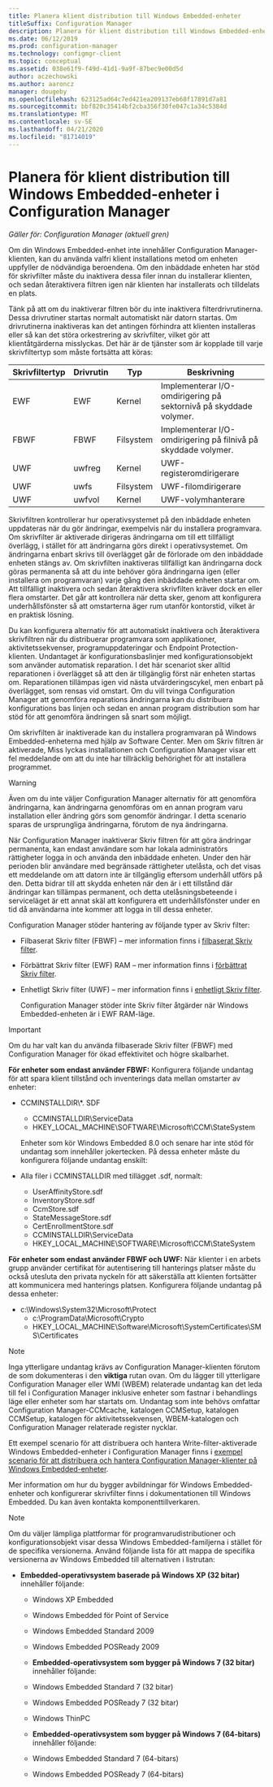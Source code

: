 ```yaml
---
title: Planera klient distribution till Windows Embedded-enheter
titleSuffix: Configuration Manager
description: Planera för klient distribution till Windows Embedded-enheter i Configuration Manager.
ms.date: 06/12/2019
ms.prod: configuration-manager
ms.technology: configmgr-client
ms.topic: conceptual
ms.assetid: 038e61f9-f49d-41d1-9a9f-87bec9e00d5d
author: aczechowski
ms.author: aaroncz
manager: dougeby
ms.openlocfilehash: 623125ad64c7ed421ea209137eb68f17891d7a81
ms.sourcegitcommit: bbf820c35414bf2cba356f30fe047c1a34c5384d
ms.translationtype: MT
ms.contentlocale: sv-SE
ms.lasthandoff: 04/21/2020
ms.locfileid: "81714019"
---
```

# <a name="planning-for-client-deployment-to-windows-embedded-devices-in-configuration-manager"></a>Planera för klient distribution till Windows Embedded-enheter i Configuration Manager

*Gäller för: Configuration Manager (aktuell gren)*

<a name="BKMK_DeployClientEmbedded"></a>Om din Windows Embedded-enhet inte innehåller Configuration Manager-klienten, kan du använda valfri klient installations metod om enheten uppfyller de nödvändiga beroendena. Om den inbäddade enheten har stöd för skrivfilter måste du inaktivera dessa filer innan du installerar klienten, och sedan återaktivera filtren igen när klienten har installerats och tilldelats en plats.  

 Tänk på att om du inaktiverar filtren bör du inte inaktivera filterdrivrutinerna. Dessa drivrutiner startas normalt automatiskt när datorn startas. Om drivrutinerna inaktiveras kan det antingen förhindra att klienten installeras eller så kan det störa orkestrering av skrivfilter, vilket gör att klientåtgärderna misslyckas. Det här är de tjänster som är kopplade till varje skrivfiltertyp som måste fortsätta att köras:  

|Skrivfiltertyp|Drivrutin|Typ|Beskrivning|  
|-----------------------|------------|----------|-----------------|  
|EWF|EWF|Kernel|Implementerar I/O-omdirigering på sektornivå på skyddade volymer.|  
|FBWF|FBWF|Filsystem|Implementerar I/O-omdirigering på filnivå på skyddade volymer.|  
|UWF|uwfreg|Kernel|UWF-registeromdirigerare|  
|UWF|uwfs|Filsystem|UWF-filomdirigerare|  
|UWF|uwfvol|Kernel|UWF-volymhanterare|  

 Skrivfiltren kontrollerar hur operativsystemet på den inbäddade enheten uppdateras när du gör ändringar, exempelvis när du installera programvara. Om skrivfilter är aktiverade dirigeras ändringarna om till ett tillfälligt överlägg, i stället för att ändringarna görs direkt i operativsystemet. Om ändringarna enbart skrivs till överlägget går de förlorade om den inbäddade enheten stängs av. Om skrivfilten inaktiveras tillfälligt kan ändringarna dock göras permanenta så att du inte behöver göra ändringarna igen (eller installera om programvaran) varje gång den inbäddade enheten startar om. Att tillfälligt inaktivera och sedan återaktivera skrivfilten kräver dock en eller flera omstarter. Det går att kontrollera när detta sker, genom att konfigurera underhållsfönster så att omstarterna äger rum utanför kontorstid, vilket är en praktisk lösning.  

 Du kan konfigurera alternativ för att automatiskt inaktivera och återaktivera skrivfiltren när du distribuerar programvara som applikationer, aktivitetssekvenser, programuppdateringar och Endpoint Protection-klienten. Undantaget är konfigurationsbaslinjer med konfigurationsobjekt som använder automatisk reparation. I det här scenariot sker alltid reparationen i överlägget så att den är tillgänglig först när enheten startas om. Reparationen tillämpas igen vid nästa utvärderingscykel, men enbart på överlägget, som rensas vid omstart. Om du vill tvinga Configuration Manager att genomföra reparations ändringarna kan du distribuera konfigurations bas linjen och sedan en annan program distribution som har stöd för att genomföra ändringen så snart som möjligt.  

 Om skrivfilten är inaktiverade kan du installera programvaran på Windows Embedded-enheterna med hjälp av Software Center. Men om Skriv filtren är aktiverade, Miss lyckas installationen och Configuration Manager visar ett fel meddelande om att du inte har tillräcklig behörighet för att installera programmet.  

> [!WARNING]  
>  Även om du inte väljer Configuration Manager alternativ för att genomföra ändringarna, kan ändringarna genomföras om en annan program varu installation eller ändring görs som genomför ändringar. I detta scenario sparas de ursprungliga ändringarna, förutom de nya ändringarna.  

 När Configuration Manager inaktiverar Skriv filtren för att göra ändringar permanenta, kan endast användare som har lokala administratörs rättigheter logga in och använda den inbäddade enheten. Under den här perioden blir användare med begränsade rättigheter utelåsta, och det visas ett meddelande om att datorn inte är tillgänglig eftersom underhåll utförs på den. Detta bidrar till att skydda enheten när den är i ett tillstånd där ändringar kan tillämpas permanent, och detta utelåsningsbeteende i serviceläget är ett annat skäl att konfigurera ett underhållsfönster under en tid då användarna inte kommer att logga in till dessa enheter.  

 Configuration Manager stöder hantering av följande typer av Skriv filter:  

- Filbaserat Skriv filter (FBWF) – mer information finns i [filbaserat Skriv filter](https://go.microsoft.com/fwlink/?LinkID=204717).  

- Förbättrat Skriv filter (EWF) RAM – mer information finns i [förbättrat Skriv filter](https://go.microsoft.com/fwlink/?LinkId=204718).  

- Enhetligt Skriv filter (UWF) – mer information finns i [enhetligt Skriv filter](https://go.microsoft.com/fwlink/?LinkId=309236).  

  Configuration Manager stöder inte Skriv filter åtgärder när Windows Embedded-enheten är i EWF RAM-läge.  

> [!IMPORTANT]
>  Om du har valt kan du använda filbaserade Skriv filter (FBWF) med Configuration Manager för ökad effektivitet och högre skalbarhet.
> 
> **För enheter som endast använder FBWF:** Konfigurera följande undantag för att spara klient tillstånd och inventerings data mellan omstarter av enheter:  
> 
> - CCMINSTALLDIR\\*. SDF  
>   -   CCMINSTALLDIR\ServiceData  
>   -   HKEY_LOCAL_MACHINE\SOFTWARE\Microsoft\CCM\StateSystem  
> 
>   Enheter som kör Windows Embedded 8.0 och senare har inte stöd för undantag som innehåller jokertecken. På dessa enheter måste du konfigurera följande undantag enskilt:  
> 
> - Alla filer i CCMINSTALLDIR med tillägget .sdf, normalt:  
> 
>   -   UserAffinityStore.sdf  
>   -   InventoryStore.sdf  
>   -   CcmStore.sdf  
>   -   StateMessageStore.sdf  
>   -   CertEnrollmentStore.sdf  
>   -   CCMINSTALLDIR\ServiceData  
>   -   HKEY_LOCAL_MACHINE\SOFTWARE\Microsoft\CCM\StateSystem  
> 
> **För enheter som endast använder FBWF och UWF:** När klienter i en arbets grupp använder certifikat för autentisering till hanterings platser måste du också utesluta den privata nyckeln för att säkerställa att klienten fortsätter att kommunicera med hanterings platsen. Konfigurera följande undantag på dessa enheter:  
> 
> - c:\Windows\System32\Microsoft\Protect  
>   -   c:\ProgramData\Microsoft\Crypto  
>   -   HKEY_LOCAL_MACHINE\Software\Microsoft\SystemCertificates\SMS\Certificates  

> [!NOTE]
> Inga ytterligare undantag krävs av Configuration Manager-klienten förutom de som dokumenteras i den **viktiga** rutan ovan. Om du lägger till ytterligare Configuration Manager eller WMI (WBEM) relaterade undantag kan det leda till fel i Configuration Manager inklusive enheter som fastnar i behandlings läge eller enheter som har startats om. Undantag som inte behövs omfattar Configuration Manager-CCMcache, katalogen CCMSetup, katalogen CCMSetup, katalogen för aktivitetssekvensen, WBEM-katalogen och Configuration Manager relaterade register nycklar.

 Ett exempel scenario för att distribuera och hantera Write-filter-aktiverade Windows Embedded-enheter i Configuration Manager finns i [exempel scenario för att distribuera och hantera Configuration Manager-klienter på Windows Embedded-enheter](../../../../core/clients/deploy/example-scenario-for-deploying-and-managing-clients-on-windows-embedded-devices.md).  

 Mer information om hur du bygger avbildningar för Windows Embedded-enheter och konfigurerar skrivfilter finns i dokumentationen till Windows Embedded. Du kan även kontakta komponenttillverkaren.  

> [!NOTE]
>  Om du väljer lämpliga plattformar för programvarudistributioner och konfigurationsobjekt visar dessa Windows Embedded-familjerna i stället för de specifika versionerna. Använd följande lista för att mappa de specifika versionerna av Windows Embedded till alternativen i listrutan:  
> 
> - **Embedded-operativsystem baserade på Windows XP (32 bitar)** innehåller följande:  
> 
>   -   Windows XP Embedded  
>   -   Windows Embedded för Point of Service  
>   -   Windows Embedded Standard 2009  
>   -   Windows Embedded POSReady 2009  
>   -   **Embedded-operativsystem som bygger på Windows 7 (32 bitar)** innehåller följande:  
> 
>   -   Windows Embedded Standard 7 (32 bitar)  
>   -   Windows Embedded POSReady 7 (32 bitar)  
>   -   Windows ThinPC  
>   -   **Embedded-operativsystem som bygger på Windows 7 (64-bitars)** innehåller följande:  
> 
>   -   Windows Embedded Standard 7 (64-bitars)  
>   -   Windows Embedded POSReady 7 (64-bitars)
